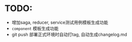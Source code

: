 # TODO:

- 增加saga, reducer, service测试用例模板生成功能
- `component` 模板生成功能 
- git push 部署正式环境时自动打tag, 自动生成changelog.md


